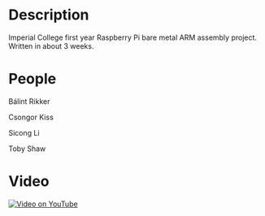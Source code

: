 # Description

Imperial College first year Raspberry Pi bare metal ARM assembly project.
Written in about 3 weeks.

# People

Bálint Rikker

Csongor Kiss

Sicong Li

Toby Shaw

# Video

[![Video on YouTube](https://img.youtube.com/vi/jeHtktKtGYQ/0.jpg)](https://www.youtube.com/watch?v=jeHtktKtGYQ)
